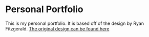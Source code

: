 # Personal Portfolio 
This is my personal portfolio. It is based off of the design by Ryan Fitzgerald. 
[The original design can be found here](https://github.com/RyanFitzgerald/devportfolio-template)
